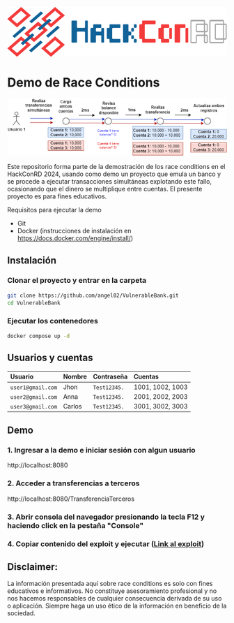 
![Logo del HackConRD.](imgs/hackcon-logo.svg)

# Demo de Race Conditions

![Logo del HackConRD.](imgs/race-condition.png)


Este repositorio forma parte de la demostración de los race conditions en el HackConRD 2024, usando como demo un proyecto que emula un banco y se procede a ejecutar transacciones simultáneas explotando este fallo, ocasionando que el dinero se multiplique entre cuentas. El presente proyecto es para fines educativos.


Requisitos para ejecutar la demo
- Git
- Docker (instrucciones de instalación en https://docs.docker.com/engine/install/)

## Instalación

### Clonar el proyecto y entrar en la carpeta
```bash
git clone https://github.com/angel02/VulnerableBank.git
cd VulnerableBank
```

### Ejecutar los contenedores
```bash
docker compose up -d
```
    
## Usuarios y cuentas

| Usuario           | Nombre | Contraseña   | Cuentas           |
| :---------------- | :----- | :----------- | :--------------- |
| `user1@gmail.com` | Jhon   |`Test12345.` | 1001, 1002, 1003 |
| `user2@gmail.com` | Anna   |`Test12345.` | 2001, 2002, 2003 |
| `user3@gmail.com` | Carlos |`Test12345.` | 3001, 3002, 3003 |


## Demo

### 1. Ingresar a la demo e iniciar sesión con algun usuario
http://localhost:8080


### 2. Acceder a transferencias a terceros
http://localhost:8080/TransferenciaTerceros


### 3. Abrir consola del navegador presionando la tecla F12 y haciendo click en la pestaña "Console"

### 4. Copiar contenido del exploit y ejecutar ([Link al exploit](VulnerableBank/ExploitTerceros.js))



## Disclaimer:

La información presentada aquí sobre race conditions es solo con fines educativos e informativos. No constituye asesoramiento profesional y no nos hacemos responsables de cualquier consecuencia derivada de su uso o aplicación. Siempre haga un uso ético de la información en beneficio de la sociedad.
